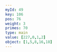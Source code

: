 ```yaml
---
myId: 49
key: 106
pos: 76
weight: 3
primes: 70
type: main
value: [227,0,1,2]
object: [1,5,8,16,18]
---
```

